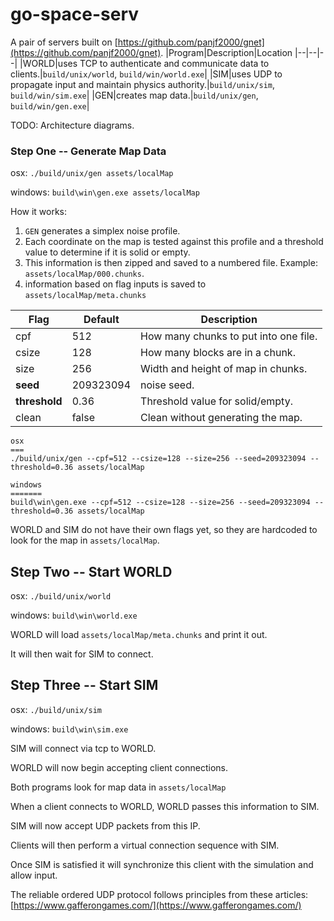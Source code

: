 # go-space-serv
A pair of servers built on [https://github.com/panjf2000/gnet](https://github.com/panjf2000/gnet).
|Program|Description|Location
|--|--|--|
|WORLD|uses TCP to authenticate and communicate data to clients.|`build/unix/world`, `build/win/world.exe`|
|SIM|uses UDP to propagate input and maintain physics authority.|`build/unix/sim`, `build/win/sim.exe`|
|GEN|creates map data.|`build/unix/gen`, `build/win/gen.exe`|

TODO: Architecture diagrams.
### Step One -- Generate Map Data

osx: `./build/unix/gen assets/localMap`

windows: `build\win\gen.exe assets/localMap`

How it works:
1) `GEN` generates a simplex noise profile.
2) Each coordinate on the map is tested against this profile and a threshold value to determine
if it is solid or empty.
3) This information is then zipped and saved to a numbered file. Example: `assets/localMap/000.chunks`.
4) information based on flag inputs is saved to `assets/localMap/meta.chunks`

|Flag|Default|Description|
|--|--|--|
|cpf|512|How many chunks to put into one file.|
|csize|128|How many blocks are in a chunk.|
|size|256|Width and height of map in chunks.|
|**seed**|209323094|noise seed.|
|**threshold**|0.36|Threshold value for solid/empty.|
|clean|false|Clean without generating the map.|

```
osx
===
./build/unix/gen --cpf=512 --csize=128 --size=256 --seed=209323094 --threshold=0.36 assets/localMap

windows
=======
build\win\gen.exe --cpf=512 --csize=128 --size=256 --seed=209323094 --threshold=0.36 assets/localMap
```
WORLD and SIM do not have their own flags yet, so they are hardcoded to look for the map in `assets/localMap`.
## Step Two -- Start WORLD
osx: `./build/unix/world`

windows: `build\win\world.exe`

WORLD will load `assets/localMap/meta.chunks` and print it out.

It will then wait for SIM to connect.

## Step Three -- Start SIM
osx: `./build/unix/sim`

windows: `build\win\sim.exe`

SIM will connect via tcp to WORLD.

WORLD will now begin accepting client connections.

Both programs look for map data in `assets/localMap`

When a client connects to WORLD, WORLD passes this information to SIM.

SIM will now accept UDP packets from this IP.

Clients will then perform a virtual connection sequence with SIM.

Once SIM is satisfied it will synchronize this client with the simulation and allow input.

The reliable ordered UDP protocol follows principles from these articles: [https://www.gafferongames.com/](https://www.gafferongames.com/)
